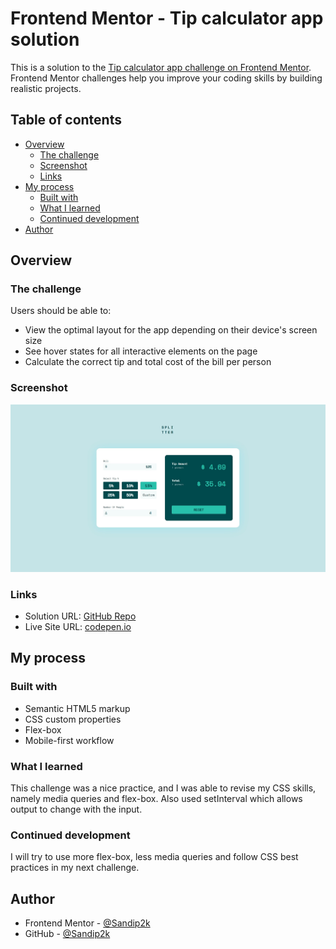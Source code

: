 # Frontend Mentor - Tip calculator app solution

This is a solution to the [Tip calculator app challenge on Frontend Mentor](https://www.frontendmentor.io/challenges/tip-calculator-app-ugJNGbJUX). Frontend Mentor challenges help you improve your coding skills by building realistic projects.

## Table of contents

-   [Overview](#overview)
    -   [The challenge](#the-challenge)
    -   [Screenshot](#screenshot)
    -   [Links](#links)
-   [My process](#my-process)
    -   [Built with](#built-with)
    -   [What I learned](#what-i-learned)
    -   [Continued development](#continued-development)
-   [Author](#author)

## Overview

### The challenge

Users should be able to:

-   View the optimal layout for the app depending on their device's screen size
-   See hover states for all interactive elements on the page
-   Calculate the correct tip and total cost of the bill per person

### Screenshot

![Screenshot](./screenshot.jpg)

### Links

-   Solution URL: [GitHub Repo](https://github.com/Sandip2k/tip-calculator-app)
-   Live Site URL: [codepen.io](https://codepen.io/sandip2k/pen/bGWrPYw)

## My process

### Built with

-   Semantic HTML5 markup
-   CSS custom properties
-   Flex-box
-   Mobile-first workflow

### What I learned

This challenge was a nice practice, and I was able to revise my CSS skills, namely media queries and flex-box. Also used setInterval which allows output to change with the input.

### Continued development

I will try to use more flex-box, less media queries and follow CSS best practices in my next challenge.

## Author

-   Frontend Mentor - [@Sandip2k](https://www.frontendmentor.io/profile/Sandip2k)
-   GitHub - [@Sandip2k](https://www.twitter.com/yourusername)
